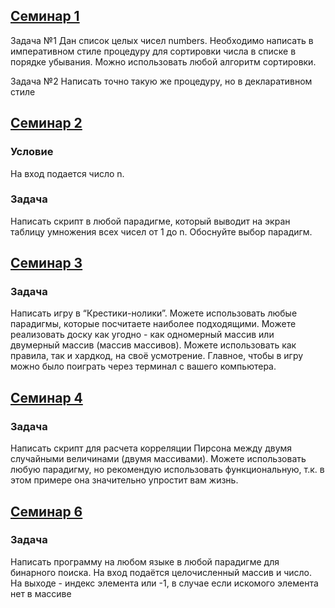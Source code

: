 ## [Семинар 1](https://github.com/LightlanaDr/Paradigms/tree/5efeeab5ff8da73ed86ef018b5b57004e941602b/Sem1)
Задача №1
Дан список целых чисел numbers. Необходимо написать в императивном стиле процедуру для 
сортировки числа в списке в порядке убывания. Можно использовать любой алгоритм сортировки.

Задача №2
Написать точно такую же процедуру, но в декларативном стиле

## [Семинар 2](https://github.com/LightlanaDr/Paradigms/tree/04cd512f8b4ed6efb316f7bf83d5febaf0d3e03d/Sem2)
### Условие
На вход подается число n.
### Задача
Написать скрипт в любой парадигме, который выводит на экран таблицу умножения всех чисел от 1 до n. 
Обоснуйте выбор парадигм.

## [Семинар 3](https://github.com/LightlanaDr/Paradigms/tree/a50fca7eb3c916eef5f0fb22b9e7c9873d165d36/Sem3)
### Задача
Написать игру в “Крестики-нолики”. Можете использовать 
любые парадигмы, которые посчитаете наиболее 
подходящими. Можете реализовать доску как угодно - как 
одномерный массив или двумерный массив (массив массивов). 
Можете использовать как правила, так и хардкод, на своё 
усмотрение. Главное, чтобы в игру можно было поиграть через 
терминал с вашего компьютера.

## [Семинар 4](https://github.com/LightlanaDr/Paradigms/tree/master/Sem4)
### Задача
Написать скрипт для расчета корреляции Пирсона между 
двумя случайными величинами (двумя массивами). Можете 
использовать любую парадигму, но рекомендую использовать 
функциональную, т.к. в этом примере она значительно 
упростит вам жизнь.

## [Семинар 6](https://github.com/LightlanaDr/Paradigms/tree/master/Sem6)
### Задача
Написать программу на любом языке в любой парадигме для 
бинарного поиска. На вход подаётся целочисленный массив и 
число. На выходе - индекс элемента или -1, в случае если искомого 
элемента нет в массиве
